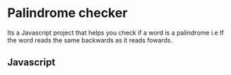 # Palindrome checker

Its a Javascript project that helps you check if a word is a palindrome i.e If the word reads the same backwards as it reads fowards.

 ## Javascript

